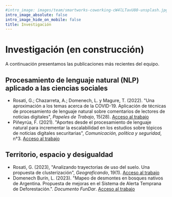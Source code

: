 ```yaml
---
#intro_image: images/team/smartworks-coworking-cW4lLTavU80-unsplash.jpg
intro_image_absolute: false
intro_image_hide_on_mobile: false
title: Investigación
---
```


# Investigación (en construcción)

A continuación presentamos las publicaciones más recientes del equipo. 

## Procesamiento de lenguaje natural (NLP) aplicado a las ciencias sociales
- Rosati, G.; Chazarreta, A.; Domenech, L. y Magure, T. (2022). "Una aproximación a los temas acerca de la COVID-19. Aplicación de técnicas de procesamiento de lenguaje natural sobre comentarios de lectores de noticias digitales", _Papeles de Trabajo_, 15(28). [Acceso al trabajo](https://revistasacademicas.unsam.edu.ar/index.php/papdetrab/article/view/1290)
- Piñeyrúa, F. (2021). "Aportes desde el procesamiento de lenguaje natural para incrementar la escalabilidad en los estudios sobre tópicos de noticias digitales securitarias", _Comunicación, política y seguridad_, n°3. [Acceso al trabajo](https://publicaciones.sociales.uba.ar/index.php/revistacomunicacion/article/view/6627)


## Territorio, espacio y desigualdad
- Rosati, G. (2023), "Analizando trayectorias de uso del suelo. Una propuesta de clusterización", _Geograficando_, 19(1). [Acceso al trabajo](https://www.geograficando.fahce.unlp.edu.ar/article/view/geoe130)
- Domenech Burín, L. (2023). "Mapeo de desmontes en bosques nativos de Argentina. Propuesta de mejoras en el Sistema de Alerta Temprana de Deforestación.". _Documento FunDar_. [Acceso al trabajo](https://fund.ar/publicacion/fundatos-mapeo-desmontes/)